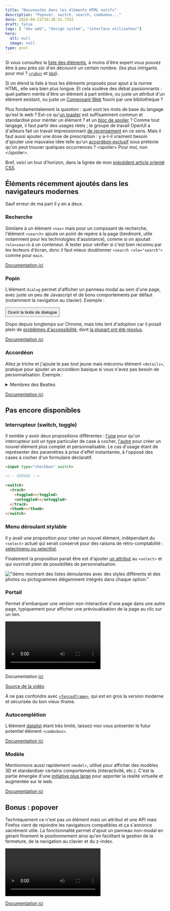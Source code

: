 ```yaml
---
title: "Nouveautés dans les éléments HTML natifs"
description: "Popover, switch, search, combobox..."
date: 2024-04-21T18:38:55.735Z
draft: false
tags: [ "dev web", "design system", "interface utilisateur"]
hero:
  alt: null
  image: null
type: post
---
```



Si vous consultez la [liste des éléments](https://developer.mozilla.org/fr/docs/Web/HTML/Element), à moins d'être expert vous pouvez être à peu près sûr d'en découvrir un certain nombre. (les plus intrigants pour moi ? [`<ruby>`](https://developer.mozilla.org/fr/docs/Web/HTML/Element/ruby) et [`kbd`](https://developer.mozilla.org/fr/docs/Web/HTML/Element/kbd)).

Si on étend la liste à tous les éléments proposés pour ajout à la norme HTML, elle sera bien plus longue. Et cela soulève des débat passionnants : quel pattern mérite d'être un élément à part entière, ou juste un attribut d'un élément existant, ou juste un [Composant Web](https://developer.mozilla.org/fr/docs/Web/API/Web_Components) fourni par une bibliothèque ?

Plus fondamentalement la question : quel sont les mots de base du langage qu'est le web ? Est-ce qu'[un toaster](https://github.com/jackbsteinberg/) est suffisamment commun et standardisé pour mériter un élément ? et un [bloc de spoiler](https://discourse.wicg.io/t/standardized-spoiler-tag/5814/) ? Comme tout langage, il faut partir des usages réels ; le groupe de travail OpenUI a d'ailleurs fait un travail impressionnant [de recensement](https://open-ui.org/research/component-matrix/) en ce sens. Mais il faut aussi ajouter une dose de prescription : y a-t-il vraiment besoin d'ajouter une mauvaise idée telle qu'un [accordéon exclusif](https://open-ui.org/components/accordion.explainer/) sous prétexte qu'on peut trouver quelques occurrences ?  &lt;&#8288;spoiler&#8288;&gt; Pour moi, non &lt;&#8288;/&#8288;spoiler&#8288;&gt;.

Bref, voici un tour d'horizon, dans la lignée de mon [précédent article orienté CSS](https://toutcequibouge.net/blog/2024/04/panorama-de-techniques-css-parfois-meconnues-des-designers/).

## Éléments récemment ajoutés dans les navigateurs modernes

Sauf erreur de ma part il y en a deux.

### Recherche

Similaire à un élément `<nav>` mais pour un composant de recherche, l'élément `<search>` ajoute un point de repère à la page (*landmark*, utile notamment pour les technologies d'assistance), comme si on ajoutait `role=search` à un conteneur. À tester pour vérifier si c'est bien reconnu par les lecteurs d'écran, donc il faut mieux doublonner `<search role="search">` comme pour `main`.

[Documentation ici](https://developer.mozilla.org/en-US/docs/Web/HTML/Element/search)


### Popin

L'élément `dialog` permet d'afficher un panneau modal au sein d'une page, avec juste un peu de Javascript et de bons comportements par défaut (notamment la navigation au clavier). Exemple :

<dialog id="uniqueDialog" style="padding:2em;"><p>Bonjour ! je suis une boite de dialogue</p></dialog>
<button id="open" style="border: 1px solid grey;padding:.5em">Ouvrir la boite de dialogue</button>
<script>document.getElementById('open').onclick = () => uniqueDialog.showModal();
uniqueDialog.addEventListener("click", () => {
uniqueDialog.close();
});
</script>


Dispo depuis longtemps sur Chrome, mais très lent d'adoption car il posait plein de [problèmes d'accessibilité](https://www.scottohara.me/blog/2019/03/05/open-dialog.html), dont [la plupart ont été résolus](https://a11y-dialog.netlify.app/further-reading/dialog-element/).

[Documentation ici](https://developer.mozilla.org/fr/docs/Web/HTML/Element/dialog)

### Accordéon

Allez je triche et j'ajoute le pas tout jeune mais méconnu élément `<details>`, pratique pour ajouter un accordéon basique si vous n'avez pas besoin de personnalisation. Exemple :

<details>
<summary style="cursor:pointer;">Membres des Beatles</summary>
<ul>
<li>John Lennon </li>
<li>Paul McCartney </li>
<li>George Harrison </li>
<li>Ringo Starr </li>
<li>Yoko Ono </li>
</ul>
</details>


[Documentation ici](https://developer.mozilla.org/en-US/docs/Web/HTML/Element/details)


## Pas encore disponibles

### Interrupteur (switch, toggle)

Il semble y avoir deux propositions différentes : [l'une](https://github.com/whatwg/html/pull/9546) pour qu'un interrupteur soit un type particulier de case à cocher, [l'autre](https://open-ui.org/components/switch.explainer/) pour créer un nouvel élément plus complet et personnalisable. Le cas d'usage étant de représenter des paramètres à prise d'effet instantanée, à l'opposé des cases à cocher d'un formulaire déclaratif.


```html
<input type="checkbox" switch>

<!-- VERSUS -->

<switch>
  <track>
    <toggled></toggled>
    <untoggled></untoggled>
  </track>
  <thumb></thumb>
</switch>
```



### Menu déroulant stylable

Il y avait une proposition pour créer un nouvel élément, indépendant du `<select>` actuel qui serait conservé pour des raisons de rétro-comptabilité : [selectmenu ou selectlist](https://css-tricks.com/the-selectmenu-element/).

Finalement la proposition parait être est d'ajouter [un attribut](https://open-ui.org/components/selectlist/) au `<select>` et qui ouvrirait plein de possibilités de personnalisation.

!["démo montrant des listes déroulantes avec des styles différents et des photos ou pictogrammes élégamment intégrés dans chaque option."](/select.gif)


### Portail

Permet d'embarquer une version non-interactive d'une page dans une autre page, typiquement pour afficher une prévisualisation de la page au clic sur un lien.

<video alt="" src="/assets/images/portals.mp4" controls="true"></video>


Documentation [ici](https://developer.mozilla.org/en-US/docs/Web/HTML/Element/portal)

[Source de la vidéo](https://web.dev/articles/hands-on-portals)

À ne pas confondre avec [`<fencedframe>`](https://developer.mozilla.org/en-US/docs/Web/HTML/Element/fencedframe), qui est en gros la version moderne et sécurisée du bon vieux iframe.


### Autocomplétion

L’élément [datalist](https://developer.mozilla.org/fr/docs/Web/HTML/Element/datalisthttps:_developer.mozilla.org/fr/docs/Web/HTML/Element/datalist) étant très limité, laissez-moi vous présenter le futur potentiel élément `<combobox>`.

[Documentation ici](https://open-ui.org/components/combobox.explainer/)


### Modèle

Mentionnons aussi rapidement `<model>`, utilisé pour afficher des modèles 3D et standardiser certains comportements (interactivité, etc.). C'est la partie émergée d'une [initiative plus large](https://github.com/immersive-web) pour apporter la réalité virtuelle et augmentée sur le web.

[Documentation ici](https://immersive-web.github.io/model-element/)

## Bonus : popover


Techniquement ce n'est pas un élément mais un attribut et une API mais Firefox vient de rejoindre les navigateurs compatibles et ça s'annonce sacrément utile. La fonctionnalité permet d'ajout un panneau non-modal en gérant finement le positionnement ainsi qu'en facilitant la gestion de la fermeture, de la navigation au clavier et du z-index.


<video controls alt="Exemple avec plusieurs bulless'ouvrant au clic de manière radiale et élégante autour d'un bouton rond" src="/assets/images/popover.mp4"></video>

[Documentation ici](https://developer.chrome.com/blog/introducing-popover-api/)














<style>
pre code.hljs {
  display: block;
  overflow-x: auto;
  padding: 1em
}
code.hljs {
  padding: 3px 5px
}
/*!
  Theme: a11y-dark
  Author: @ericwbailey
  Maintainer: @ericwbailey

  Based on the Tomorrow Night Eighties theme: https://github.com/isagalaev/highlight.js/blob/master/src/styles/tomorrow-night-eighties.css
*/
.hljs {
  background: #2b2b2b;
  color: #f8f8f2
}
/* Comment */
.hljs-comment,
.hljs-quote {
  color: #d4d0ab
}
/* Red */
.hljs-variable,
.hljs-template-variable,
.hljs-tag,
.hljs-name,
.hljs-selector-id,
.hljs-selector-class,
.hljs-regexp,
.hljs-deletion {
  color: #ffa07a
}
/* Orange */
.hljs-number,
.hljs-built_in,
.hljs-literal,
.hljs-type,
.hljs-params,
.hljs-meta,
.hljs-link {
  color: #f5ab35
}
/* Yellow */
.hljs-attribute {
  color: #ffd700
}
/* Green */
.hljs-string,
.hljs-symbol,
.hljs-bullet,
.hljs-addition {
  color: #abe338
}
/* Blue */
.hljs-title,
.hljs-section {
  color: #00e0e0
}
/* Purple */
.hljs-keyword,
.hljs-selector-tag {
  color: #dcc6e0
}
.hljs-emphasis {
  font-style: italic
}
.hljs-strong {
  font-weight: bold
}
@media screen and (-ms-high-contrast: active) {
  .hljs-addition,
  .hljs-attribute,
  .hljs-built_in,
  .hljs-bullet,
  .hljs-comment,
  .hljs-link,
  .hljs-literal,
  .hljs-meta,
  .hljs-number,
  .hljs-params,
  .hljs-string,
  .hljs-symbol,
  .hljs-type,
  .hljs-quote {
    color: highlight
  }
  .hljs-keyword,
  .hljs-selector-tag {
    font-weight: bold
  }
}
  </style>